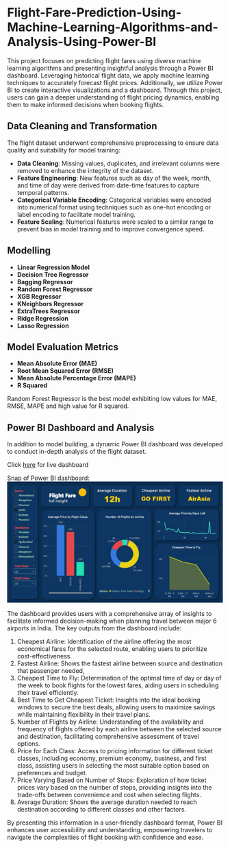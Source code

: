 # Flight-Fare-Prediction-Using-Machine-Learning-Algorithms-and-Analysis-Using-Power-BI

This project focuses on predicting flight fares using diverse machine learning algorithms and presenting insightful analysis through a Power BI dashboard. Leveraging historical flight data, we apply machine learning techniques to accurately forecast flight prices. Additionally, we utilize Power BI to create interactive visualizations and a dashboard. Through this project, users can gain a deeper understanding of flight pricing dynamics, enabling them to make informed decisions when booking flights.

## Data Cleaning and Transformation

The flight dataset underwent comprehensive preprocessing to ensure data quality and suitability for model training:

- **Data Cleaning**: Missing values, duplicates, and irrelevant columns were removed to enhance the integrity of the dataset.
- **Feature Engineering**: New features such as day of the week, month, and time of day were derived from date-time features to capture temporal patterns.
- **Categorical Variable Encoding**: Categorical variables were encoded into numerical format using techniques such as one-hot encoding or label encoding to facilitate model training.
- **Feature Scaling**: Numerical features were scaled to a similar range to prevent bias in model training and to improve convergence speed.

 ## Modelling

- **Linear Regression Model**
- **Decision Tree Regressor**
- **Bagging Regressor**
- **Random Forest Regressor**
- **XGB Regressor**
- **KNeighbors Regressor**
- **ExtraTrees Regressor**
- **Ridge Regression**
- **Lasso Regression**

## Model Evaluation Metrics
- **Mean Absolute Error (MAE)**
- **Root Mean Squared Error (RMSE)**
- **Mean Absolute Percentage Error (MAPE)**
- **R Squared**

Random Forest Regressor is the best model exhibiting low values for MAE, RMSE, MAPE and high value for R squared.

## Power BI Dashboard and Analysis

In addition to model building, a dynamic Power BI dashboard was developed to conduct in-depth analysis of the flight dataset.

Click [here](https://www.novypro.com/profile_about/mohammed-dilshad?Popup=memberProject&Data=1715967251695x287910008688589730) for live dashboard


Snap of Power BI dashboard:
![Alt Snap of Power BI dashboard:](https://github.com/mdilshad7478/Flight-Fare-Prediction-Using-Machine-Learning-Algorithms-and-Analysis-Using-Power-BI/blob/008ea76dada8f8675fa94667d2b29081eb8fb9db/Power%20BI%20dashboard%20snap.jpg)

The dashboard provides users with a comprehensive array of insights to facilitate informed decision-making when planning travel between major 6 airports in India. The key outputs from the dashboard
include:
1. Cheapest Airline: Identification of the airline offering the most economical fares for the selected route, enabling users to prioritize cost-effectiveness.
2. Fastest Airline: Shows the fastest airline between source and destination that passenger needed,
3. Cheapest Time to Fly: Determination of the optimal time of day or day of the week to book flights for the lowest fares, aiding users in scheduling their
travel efficiently.
4. Best Time to Get Cheapest Ticket: Insights into the ideal booking windows to secure the best deals, allowing users to maximize savings while maintaining
flexibility in their travel plans.
5. Number of Flights by Airline: Understanding of the availability and frequency of flights offered by each airline between the selected source and destination,
facilitating comprehensive assessment of travel options.
6. Price for Each Class: Access to pricing information for different ticket classes, including economy, premium economy, business, and first class, assisting
users in selecting the most suitable option based on preferences and budget.
7. Price Varying Based on Number of Stops: Exploration of how ticket prices vary based on the number of stops, providing insights into the trade-offs
between convenience and cost when selecting flights.
8. Average Duration: Shows the average duration needed to reach destination according to different classes and other factors.


By presenting this information in a user-friendly dashboard format, Power BI enhances user accessibility and understanding, empowering travelers to navigate the
complexities of flight booking with confidence and ease.



